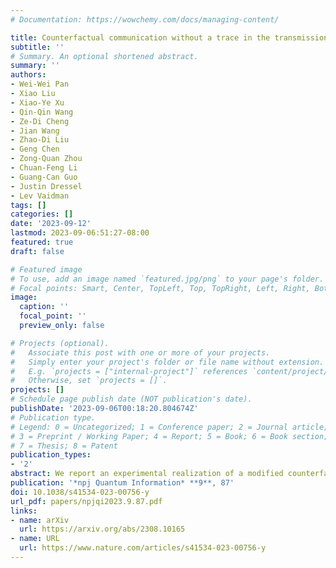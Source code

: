 ```yaml
---
# Documentation: https://wowchemy.com/docs/managing-content/

title: Counterfactual communication without a trace in the transmission channel
subtitle: ''
# Summary. An optional shortened abstract.
summary: ''
authors:
- Wei-Wei Pan
- Xiao Liu
- Xiao-Ye Xu
- Qin-Qin Wang
- Ze-Di Cheng
- Jian Wang
- Zhao-Di Liu
- Geng Chen
- Zong-Quan Zhou
- Chuan-Feng Li
- Guang-Can Guo
- Justin Dressel
- Lev Vaidman
tags: []
categories: []
date: '2023-09-12'
lastmod: 2023-09-06:51:27-08:00
featured: true
draft: false

# Featured image
# To use, add an image named `featured.jpg/png` to your page's folder.
# Focal points: Smart, Center, TopLeft, Top, TopRight, Left, Right, BottomLeft, Bottom, BottomRight.
image:
  caption: ''
  focal_point: ''
  preview_only: false

# Projects (optional).
#   Associate this post with one or more of your projects.
#   Simply enter your project's folder or file name without extension.
#   E.g. `projects = ["internal-project"]` references `content/project/deep-learning/index.md`.
#   Otherwise, set `projects = []`.
projects: []
# Schedule page publish date (NOT publication's date).
publishDate: '2023-09-06T00:18:20.804674Z'
# Publication type.
# Legend: 0 = Uncategorized; 1 = Conference paper; 2 = Journal article;
# 3 = Preprint / Working Paper; 4 = Report; 5 = Book; 6 = Book section;
# 7 = Thesis; 8 = Patent
publication_types:
- '2'
abstract: We report an experimental realization of a modified counterfactual communication protocol that eliminates the dominant environmental trace left by photons passing through the transmission channel. Compared to Wheeler's criterion for inferring past particle paths, as used in prior protocols, our trace criterion provide stronger support for the claim of the counterfactuality of the communication. We verify the lack of trace left by transmitted photons via tagging the propagation arms of an interferometric device by distinct frequency-shifts and finding that the collected photons have no frequency shift which corresponds to the transmission channel. As a proof of principle, we counterfactually transfer a quick response code image with sufficient fidelity to be scanned with a cell phone.
publication: '*npj Quantum Information* **9**, 87'
doi: 10.1038/s41534-023-00756-y
url_pdf: papers/npjqi2023.9.87.pdf
links:
- name: arXiv
  url: https://arxiv.org/abs/2308.10165
- name: URL
  url: https://www.nature.com/articles/s41534-023-00756-y
---
```

